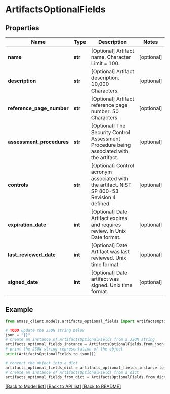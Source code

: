 # ArtifactsOptionalFields


## Properties

Name | Type | Description | Notes
------------ | ------------- | ------------- | -------------
**name** | **str** | [Optional] Artifact name. Character Limit &#x3D; 100. | [optional] 
**description** | **str** | [Optional] Artifact description. 10,000 Characters. | [optional] 
**reference_page_number** | **str** | [Optional] Artifact reference page number. 50 Characters. | [optional] 
**assessment_procedures** | **str** | [Optional] The Security Control Assessment Procedure being associated with the artifact. | [optional] 
**controls** | **str** | [Optional] Control acronym associated with the artifact. NIST SP 800-53 Revision 4 defined. | [optional] 
**expiration_date** | **int** | [Optional] Date Artifact expires and requires review. In Unix Date format. | [optional] 
**last_reviewed_date** | **int** | [Optional] Date Artifact was last reviewed. Unix time format. | [optional] 
**signed_date** | **int** | [Optional] Date artifact was signed. Unix time format. | [optional] 

## Example

```python
from emass_client.models.artifacts_optional_fields import ArtifactsOptionalFields

# TODO update the JSON string below
json = "{}"
# create an instance of ArtifactsOptionalFields from a JSON string
artifacts_optional_fields_instance = ArtifactsOptionalFields.from_json(json)
# print the JSON string representation of the object
print(ArtifactsOptionalFields.to_json())

# convert the object into a dict
artifacts_optional_fields_dict = artifacts_optional_fields_instance.to_dict()
# create an instance of ArtifactsOptionalFields from a dict
artifacts_optional_fields_from_dict = ArtifactsOptionalFields.from_dict(artifacts_optional_fields_dict)
```
[[Back to Model list]](../README.md#documentation-for-models) [[Back to API list]](../README.md#documentation-for-api-endpoints) [[Back to README]](../README.md)


